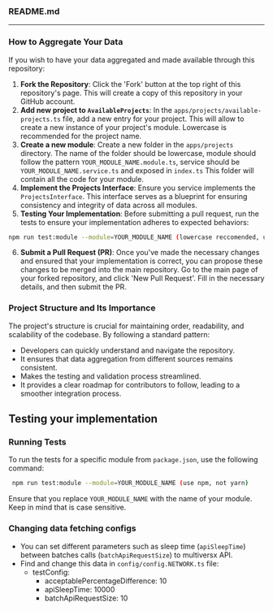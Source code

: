 ### README.md

---

### How to Aggregate Your Data

If you wish to have your data aggregated and made available through this repository:

1. **Fork the Repository**: Click the 'Fork' button at the top right of this repository's page. This will create a copy of this repository in your GitHub account.
2. **Add new project to `AvailableProjects`**: In the `apps/projects/available-projects.ts` file, add a new entry for your project. This will allow to create a new instance of your project's module. Lowercase is recommended for the project name.
3. **Create a new module**: Create a new folder in the `apps/projects` directory. The name of the folder should be lowercase, module should follow the pattern `YOUR_MODULE_NAME.module.ts`, service should be `YOUR_MODULE_NAME.service.ts` and exposed in `index.ts`  This folder will contain all the code for your module.
4. **Implement the Projects Interface**: Ensure you service implements the `ProjectsInterface`. This interface serves as a blueprint for ensuring consistency and integrity of data across all modules.
5. **Testing Your Implementation**: Before submitting a pull request, run the tests to ensure your implementation adheres to expected behaviors:

```bash
npm run test:module --module=YOUR_MODULE_NAME (lowercase reccomended, use npm and not yarn)
```

6. **Submit a Pull Request (PR)**: Once you've made the necessary changes and ensured that your implementation is correct, you can propose these changes to be merged into the main repository. Go to the main page of your forked repository, and click 'New Pull Request'. Fill in the necessary details, and then submit the PR.

### Project Structure and Its Importance

The project's structure is crucial for maintaining order, readability, and scalability of the codebase. By following a standard pattern:

- Developers can quickly understand and navigate the repository.
- It ensures that data aggregation from different sources remains consistent.
- Makes the testing and validation process streamlined.
- It provides a clear roadmap for contributors to follow, leading to a smoother integration process.


## Testing your implementation

### Running Tests

To run the tests for a specific module from `package.json`, use the following command:

```bash
 npm run test:module --module=YOUR_MODULE_NAME (use npm, not yarn)
```
Ensure that you replace `YOUR_MODULE_NAME` with the name of your module. Keep in mind that is case sensitive.

### Changing data fetching configs

- You can set different parameters such as sleep time (`apiSleepTime`) between batches calls (`batchApiRequestSize`) to multiversx API.
- Find and change this data in ```config/config.NETWORK.ts``` file:
  - testConfig:
     - acceptablePercentageDifference: 10
     - apiSleepTime: 10000
     - batchApiRequestSize: 10


